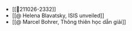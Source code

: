 - [[💬211026-2332]]
- [[@ Helena Blavatsky, ISIS unveiled]]
- [[@ Marcel Bohrer, Thông thiên học dẫn giải]]
